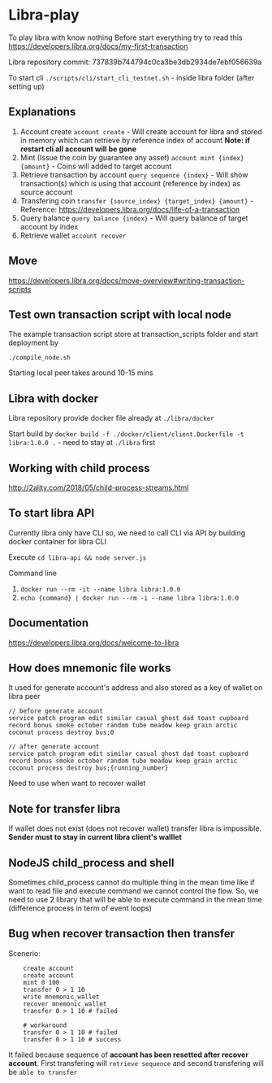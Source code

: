 # Libra-play

To play libra with know nothing
Before start everything try to read this https://developers.libra.org/docs/my-first-transaction

Libra repository commit: 737839b744794c0ca3be3db2934de7ebf056639a

To start cli `./scripts/cli/start_cli_testnet.sh` - inside libra folder (after setting up)

## Explanations
1. Account create `account create` - Will create account for libra and stored in memory which can retrieve by reference index of account **Note: if restart cli all account will be gone**
2. Mint (Issue the coin by guarantee any asset) `account mint {index} {amount}` - Coins will added to target account
3. Retrieve transaction by account `query sequence {index}` - Will show transaction(s) which is using that account (reference by index) as source account
4. Transfering coin `transfer {source_index} {target_index} {amount}` - Reference: https://developers.libra.org/docs/life-of-a-transaction
5. Query balance `query balance {index}` - Will query balance of target account by index
6. Retrieve wallet `account recover`

## Move
https://developers.libra.org/docs/move-overview#writing-transaction-scripts

## Test own transaction script with local node
The example transaction script store at transaction_scripts folder and start deployment by
```
./compile_node.sh
```
Starting local peer takes around 10-15 mins

## Libra with docker
Libra repository provide docker file already at `./libra/docker`

Start build by `docker build -f ./docker/client/client.Dockerfile -t libra:1.0.0 .` - need to stay at `./libra` first

## Working with child process
http://2ality.com/2018/05/child-process-streams.html

## To start libra API
Currently libra only have CLI so, we need to call CLI via API by building docker container for libra CLI
 
Execute `cd libra-api && node server.js`

Command line
1. `docker run --rm -it --name libra libra:1.0.0`
2. `echo {command} | docker run --rm -i --name libra libra:1.0.0`

## Documentation
https://developers.libra.org/docs/welcome-to-libra

## How does mnemonic file works
It used for generate account's address and also stored as a key of wallet on libra peer
```
// before generate account
service patch program edit similar casual ghost dad toast cupboard record bonus smoke october random tube meadow keep grain arctic coconut process destroy bus;0

// after generate account
service patch program edit similar casual ghost dad toast cupboard record bonus smoke october random tube meadow keep grain arctic coconut process destroy bus;{running_number}
```
Need to use when want to recover wallet

## Note for transfer libra
If wallet does not exist (does not recover wallet) transfer libra is impossible. **Sender must to stay in current libra client's walllet**

## NodeJS child_process and shell
Sometimes child_process cannot do multiple thing in the mean time like if want to read file and execute command we cannot control the flow. So, we need to use 2 library that will be able to execute command in the mean time (difference process in term of event loops)

## Bug when recover transaction then transfer
Scenerio:
```
    create account
    create account
    mint 0 100
    transfer 0 > 1 10
    write mnemonic_wallet
    recover mnemonic_wallet
    transfer 0 > 1 10 # failed

    # workaround
    transfer 0 > 1 10 # failed
    transfer 0 > 1 10 # success
```

It failed because sequence of **account has been resetted after recover account**.
First transfering will `retrieve sequence` and second transfering will be `able to transfer`